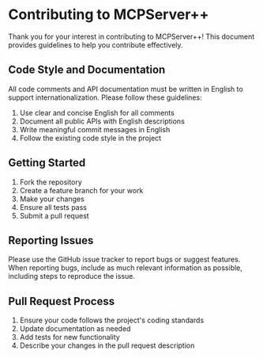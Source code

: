 # Contributing to MCPServer++

Thank you for your interest in contributing to MCPServer++! This document provides guidelines to help you contribute effectively.

## Code Style and Documentation

All code comments and API documentation must be written in English to support internationalization. Please follow these guidelines:

1. Use clear and concise English for all comments
2. Document all public APIs with English descriptions
3. Write meaningful commit messages in English
4. Follow the existing code style in the project

## Getting Started

1. Fork the repository
2. Create a feature branch for your work
3. Make your changes
4. Ensure all tests pass
5. Submit a pull request

## Reporting Issues

Please use the GitHub issue tracker to report bugs or suggest features. When reporting bugs, include as much relevant information as possible, including steps to reproduce the issue.

## Pull Request Process

1. Ensure your code follows the project's coding standards
2. Update documentation as needed
3. Add tests for new functionality
4. Describe your changes in the pull request description